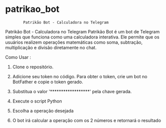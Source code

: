 # patrikao_bot
            Patrikão Bot - Calculadora no Telegram
Patrikão Bot - Calculadora no Telegram
Patrikão Bot é um bot de Telegram simples que funciona como uma calculadora interativa. Ele permite que os usuários realizem operações matemáticas como soma, subtração, multiplicação e divisão diretamente no chat.

Como Usar :
1. Clone o repositório.

2. Adicione seu token no código. Para obter o token, crie um bot no BotFather e copie o token gerado.

3. Substitua o valor '******************' pela chave gerada.

4. Execute o script Python

5. Escolha a operação desejada

6. O bot irá calcular a operação com os 2 números e retornará o resultado
